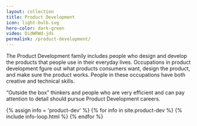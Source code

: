 ```yaml
---
layout: collection
title: Product Development
icon: light-bulb.svg
hero-color: dark-green
video: DidWRWd-jds
permalink: /product-development/
---
```

<section class="db center measure f4">
<p>The Product Development family includes people who design and develop the products that people use in their everyday lives. Occupations in product development fgure out what products consumers want, design the product, and make sure the product works. People in these occupations have both creative and technical skills.</p>

<p>“Outside the box” thinkers and people who are very efficient and can pay attention to detail should pursue Product Development careers.</p>
</section>
   <div class="cf pa2">
  {% assign info = 'product-dev' %}
  {% for info in site.product-dev %}
    {% include info-loop.html %}
{% endfor %}
 </div>